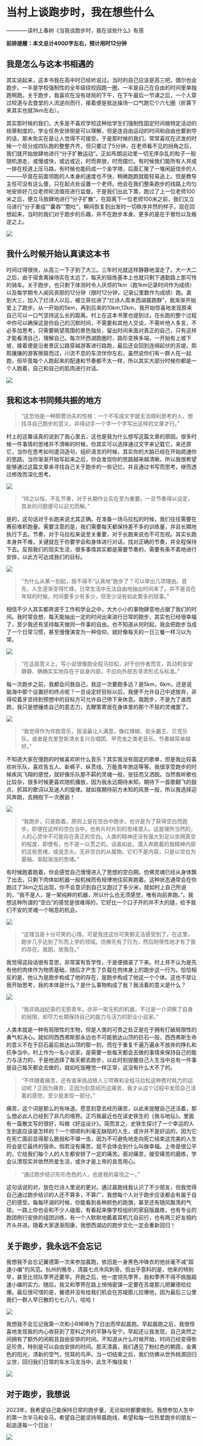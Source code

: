 # 当村上谈跑步时，我在想些什么

————读村上春树《当我谈跑步时，我在谈些什么》有感


<b>前排提醒：本文总计4000字左右，预计用时12分钟</b>

## 我是怎么与这本书相遇的

其实说起来，这本书我在高中时已经听说过。当时的自己应该是高三吧，偶尔也会跑步。一半是学校强制性的全年级绕校园跑一圈，一半是自己在自由的时间里单独跑啊跑。关于跑步，我喜欢在没有球局的下午，在下午最后一节课之后，一个人穿过校道与去食堂的人流逆向而行，接着便是抵达操场一口气跑它个六七圈（折算下来其实也就3km左右）。

其实那时候的我们，大多是不喜欢学校这种给学生们强制性固定时间做特定活动的规章制度的，学业任务安排倒是可以理解，但是连自由运动的时间和自由也要剥夺的话，那未免实在是让人觉得不可接受。于是那时候的我们，常常喜欢在迟发的时候一个班分成四队跑的整整齐齐，但只要过了5分钟，在老师看不见的拐角之后，我们就开始放肆地进行“分子扩散运动”。正如布朗运动里一切无序杂乱的粒子一般随机游走，或慢或快，或远或近，时而奔放，时而摆烂。有时候我们能所有人并成一排在校道上压马路，有时候也能码成一个金字塔，后面汇聚了一堆闲庭信步的人———毕竟在前面领跑的人本身的速度也不快，稍微跑跑就能轻易追上。但是教导主任可没有这么傻，只在起点处设置一个老师。他会在我们整条跑步的线路上均匀地安排好几位老师轮流值班进行监督。于是我们出此下策，跑过了上一位老师100米之后，便立马放肆地进行“分子扩散”，在距离下一位老师100米之前，我们又立马进行“分子重组”“囊吞”“胞吐”，瞬间恢复到出发时一切秩序井然的样子。现在回想起来，当时的我们对于跑步的乐趣，并不在跑步本身。更多的是在于冒险以及叛逆之上。

![](images/1.png)

## 我什么时候开始认真读这本书

时间过得很快，从高三一下子到了大三。三年时光就这样静静地溜走了。大一大二之后，由于宿舍离操场实在太远了，每天的锻炼基本上也就只剩下通勤路上那可怜的骑车。关于跑步，也只剩下体测时令人厌烦的1km（跑1km记录时间作为成绩）以及每学期令人闻风丧胆的12分钟（限时12分钟，记录公里数作为成绩）跑。直到大三，加入了烂诗人以后，被立哥拉进了“烂诗人周末西湖晨跑群”，我渐渐开始爱上了跑步。从一开始的5km，再到后来的10km,12km，我开始惊喜地发现原来自己可以一口气坚持这么长的距离。村上在这本书里也提到过，在长跑的整个过程中你可以确保这是你自己的沉默时间，不需要和其他人交谈，不需听他人多言，不必多加思考，只需要眺望周围的景色独处，留出时间来面对真正的自己，只有这样才能看清自己，理解自己。每次环西湖跑圈时，路形变换多端，一开始有上坡下坡，接着便是沿者景区公路穿越游客进行路跑，最后还会回到连绵起伏的苏堤。熙熙攘攘的游客擦肩而过，川流不息的车流伴你左右，虽然说你们有一群人在一起跑，但毕竟每个人跑起来的配速和节奏都不太一样，所以其实大部分时候你都是一个人跑着，自己和自己的肌肉进行对话。

![](images/2.png)

## 我和这本书同频共振的地方

> “这恐怕是一种颇费功夫的性格：一个不写成文字就无法顺利思考的人，想找寻自己跑步的意义，非得动手一个字一个字写出这样的文章才行。”

村上的这番话真的说到了我心里去，这也是我为什么想写这篇文章的原因。很多时候一件事情的思绪并不清晰的时候，你其实可以选择通过文字来记载它，来还原它，当你在思考如何遣词造句，组织语言的时候，其实你的大脑已经在开始疏通你的思路。当你渐渐开始写起来之后，你会发现你的思路越来越清晰。所以我很希望能够通过这篇文章来寻找自己关于跑步的一些记忆，并且通过书写而思考，继而透过修改而深化思考。

![](images/3.png)

> “持之以恒，不乱节奏，对于长期作业实在至为重要。一旦节奏得以设定，其余的问题便可以迎刃而解。”

是的，这句话对于长跑来说尤其正确。在准备一场马拉松的时候，我们往往需要在赛前堆积跑量。需要注意的是，我们需要每天都保持差不多的训练量，并且长期地执行下去。节奏，对于马拉松来说至关重要，对于长跑来说也不可忽视。其实长跑本身并不难，关键就在于你要学会和身体进行对话，找对正确的节奏，并全程保持下去。反观我们的现实生活，很多事情其实都是需要节奏的，需要有条不紊地进行安排，以此方可达成我们的目标。

![](images/4.jpg)

> “为什么从某一刻起，我不得不“认真地”跑步了？可以举出几项理由。首先，人生逐渐变得忙碌，日常生活中无法自由地抽出时间来了。并不是说在年轻的时候，时间要多少有多少，但至少没有如此繁多的琐事。”

相信不少人其实都奔波于工作和学业之中，大大小小的事物肆意地占据了我们的时间。我时常会想，每天能抽出一定的时间出来进行日常的跑步，其实也已经很幸福了，至少我还有坚持每天做同一件事的自由。也不知道从何时起，我会把跑步当成了一个日常习惯，甚至慢慢演变为一种信仰，就好像每天的一日三餐一样习以为常。

![](images/5.jpg)

> “在这层意义上，写小说很像跑全程马拉松，对于创作者而言，其动机安安静静、确确实实地存在于自身内部，不应向外部去寻求形式与标准。”

每一次跑步之前，我都会问我自己，我这一次要跑多远？是5km，6km，还是说脑海中那个设置好的终点呢？一旦设定好目标以后，我便不允许自己中途放弃，非得咬着牙坚持到预想中的目标方可允许自己停下来休息。我跑步，不是为了谁而跑，我只是想锤炼自己的意志力，去鞭策寄居在身体里的那个不屈的灵魂罢了。

![](images/6.jpg)

> “我觉得作为伴跑音乐，摇滚最让人满意，像红辣椒、街头霸王、贝克乐队，或者是克里登斯清水复兴合唱团、甲壳虫之类老音乐。节奏越简单越好。”

不知道大家在慢跑的时候喜欢听什么音乐？其实我没有固定的歌单，但是我比较喜欢听乐队，喜欢告五人、新裤子、纵贯线、万能青年旅店等等。我很享受跑步的时候疾风飞翔的感觉，就好像乐队那不羁的灵魂一般，张狂而又洒脱。当然我听歌也比较杂，很多时候更喜欢随机播放，因为我永远期待未知，期待下一首歌翻飞的鼓点、抓耳的歌词以及迷人的旋律。就如我期待前方未知的风景一般，所以我选择迎风奔跑，去拥抱下一次邂逅！

![](images/7.jpg)

> “我跑步，只是跑着。原则上是在空白中跑步。也许是为了获得空白而跑步。即便在这样的空白当中，也有片时片刻的思绪潜入。这是理所当然的，人的心灵中不可能存在真正的空白。人类的精神还没有强大到足以坐拥真空的程度，即使有，也不是一以贯之的。话虽如此，潜入奔跑着的我精神内部的这些思绪，或说念头，无非空白的从属物。它们不是内容，只是以空白为基轴，渐起渐涨的思绪。”

有时候跑着跑着，你会感觉自己慢慢进入了思想的空白期。仿佛灵魂已经从身体飘了出去，只剩下肉体如机器一般机械而有规律地往前奔跑着。这种状态通常会在你跑过了3km之后出现，你不会意识到自己又跑过了多少米，就如村上自己所说的，“我不是人，是一架纯粹的机器，所以什么也无须感觉，唯有向前奔跑。”。我想这种所谓的“空白”的感觉是很难得的，它好比一个口子开的并不大的缝，给予我们不安的灵魂一个喘息的机会。

![](images/8.jpg)

> “这理当是十分可笑的心情，可是我连这份可笑都无法感受到了。在这里，跑步几乎达到了形而上学的领域。仿佛先有了行为，然后附带性地才有了我的存在。我跑，故我在。”

我觉得这段话很有意思，非常富有哲学性，于是便摘录了下来。村上并不认为是先有他的肉体作为物质基础，随后才产生了负载在肉体身上的跑步这一行为。恰恰相反的是，他认为是跑步构成了他的存在，是跑步构成了他这一个个体。这也不禁让我开始思考，我的本体是什么？是什么事物构成了我？我活着的意义是什么？

![](images/12.jpg)

> “我非挑战纪录的无邪青年，亦非一架无机的机器，不过是一介洞察了自身的局限，却尽力长期保持自己的能力与活力的职业小说家。”

人类本就是一种有局限性的生物，但是人类的可贵之处正是在于拥有打破局限性的勇气和决心。就如同西西弗斯那永远也不可能抵达山顶的巨石一般，西西弗斯生命的意义不在于巨石最后抵达山顶的那一刻，而在于重复千遍万遍永不放弃的挣扎和抗争当中。村上作为一名小说家，是需要一些每天都会去做的事情来保持自己的能力与活力的，于是他选择了每天都去跑步，以此时刻提醒自己人生当中总有一件事是自己每天都会去做的，就如吃饭睡觉一样正常，这没有什么大不了的。

> “不伴随着痛苦，还有谁来挑战铁人三项赛和全程马拉松这种费时耗力的运动呢？正因为痛苦，正因为刻意经历这痛苦，我才从这个过程中发现自己活着的感觉，至少是发现一部分。”

痛苦，这个词是那么的有味道。愿意刻意去经历痛苦，以此来提醒自己还活着，那么想必此人已经到了非凡的境界。正巧我最近也在读史铁生的《我与地坛》。里面有一篇散文写的很好，叫做《好运设计》。简而言之，史铁生探讨了一个幸运的人生到底应该是怎样的？一个顺顺利利毫无缺陷的人生，或许并不是好运的，因为它在死亡面前显得那么脆弱和不堪一击，因为不可避免地走向死亡结束这完美的人生将会是它最终的宿命。倘若没有痛苦，就不会体会到什么叫做幸福。上帝是很公平的，它给我们每个人的人生都安排了一定的痛苦。面对痛苦，接受痛苦的磨练，学会认清现实并依然热爱生活，或许才是上帝的良苦用心。

> “通过跑步结识形形色色的人，也是我的喜悦之一。”

这句话说的对，放在烂诗人里说的更对。通过晨跑线我认识了不少朋友，但我觉得自己通过跑步结识的人还不算多，不算广，我想每个人对于跑步应该都会有属于自己的感受。每每环湖的时候，你能看到各种颜色的跑旗，甚至还有随风飘荡的气球。一路上你也会和不少人碰面，有看起来像学校组织的家庭版晨练，也有专业的跑团例行安排的组团训练，有一个人默默地戴着耳机兀自前行，也有两三好友相约齐头并进。随着大家逐渐阳康，我想西湖边的跑步文化一定会重新回归！

## 关于跑步，我永远不会忘记

我想我不会忘记翼德第一次来参加晨跑，依旧是一身黑色冲锋衣的他丝毫不减“超速小编”的风范。杭州的晚冬，清晨七点冷风刺骨。但出乎意料的是，他来的特别早，甚至比领队荸荠还要早。开跑之后，他一度领先荸荠，我和荸荠不得不佩服超速小编的实力。随后，我又和荸荠在路上悄悄密谋一定要在苏堤那儿把翼德给拉爆。最后很可惜的是，翼德并没有给我们机会在苏堤那儿拉爆他，因为最后三公里我们一群人早已散的七七八八，哈哈！

![](images/9.jpg)

我想我不会忘记我第一次和小R坤坤为了日出而早起晨跑。早起晨跑之后，我很惊喜地发现我的内心收获到了意料之外的平静与安宁。早起还让我发现，自己突然之间拥有了额外的闲暇且自由安排的时间。不知道从什么时候开始，时间已经变得弥足珍贵，特别是可以自由安排的时间。那天清晨，我们遇见了粉红色的朝霞，金黄色的阳光，清新的空气，悦耳的鸟声。当一切结束之后，我们仿佛从世外桃源回归尘世，回归我们日常的车水马龙当中，此生不悔往矣！

![](images/10.jpg)

## 对于跑步，我想说

2023年，我希望自己能保持日常的跑步量，无论如何都要做到。我想参加人生中的第一次半马和全马，希望自己能坚持带晨跑线，希望和每一位热爱跑步的朋友一起追逐每一个日出！

![](images/11.jpeg)